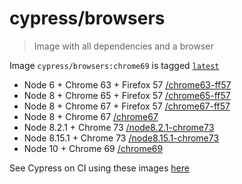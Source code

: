 # cypress/browsers

> Image with all dependencies and a browser

Image `cypress/browsers:chrome69` is tagged [`latest`](https://hub.docker.com/r/cypress/browsers/tags/)

- Node 6 + Chrome 63 + Firefox 57 [/chrome63-ff57](chrome63-ff57)
- Node 8 + Chrome 65 + Firefox 57 [/chrome65-ff57](chrome65-ff57)
- Node 8 + Chrome 67 + Firefox 57 [/chrome67-ff57](chrome67-ff57)
- Node 8 + Chrome 67 [/chrome67](chrome67)
- Node 8.2.1 + Chrome 73 [/node8.2.1-chrome73](node8.2.1-chrome73)
- Node 8.15.1 + Chrome 73 [/node8.15.1-chrome73](node8.15.1-chrome73)
- Node 10 + Chrome 69 [/chrome69](chrome69)

See Cypress on CI using these images [here](https://on.cypress.io/docker)
